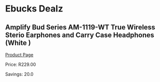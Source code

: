 
# Ebucks Dealz
## Amplify Bud Series AM-1119-WT True Wireless Sterio Earphones and Carry Case Headphones (White )
[Product Page](https://www.ebucks.com/web/shop/productSelected.do?prodId=867920989&catId=831176819)

Price: R229.00

Savings: 20.0


	